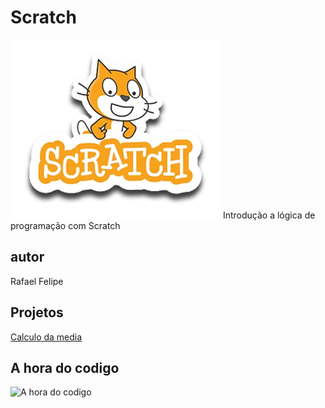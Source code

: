 # Scratch
![Scratch](https://github.com/rafaelfelipe7/Scratch/blob/main/scratch.png)
Introdução a lógica de programação com Scratch
## autor 
Rafael Felipe
## Projetos
[Calculo da media](https://scratch.mit.edu/projects/884973438/)
## A hora do codigo
![A hora do codigo]()

